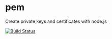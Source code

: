pem
===

Create private keys and certificates with node.js

[![Build Status](https://secure.travis-ci.org/andris9/pem.png)](http://travis-ci.org/andris9/pem)